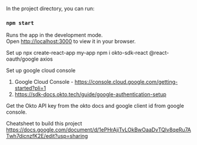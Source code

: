 
In the project directory, you can run:

### `npm start`

Runs the app in the development mode.\
Open [http://localhost:3000](http://localhost:3000) to view it in your browser.

Set up
npx create-react-app my-app
npm i okto-sdk-react @react-oauth/google axios


Set up google cloud console
1. Google Cloud Console - https://console.cloud.google.com/getting-started?pli=1
2. https://sdk-docs.okto.tech/guide/google-authentication-setup

Get the Okto API key from the okto docs and google client id from google console.


Cheatsheet to build this project 
https://docs.google.com/document/d/1ePHrAjiTvLOkBwOaaDvTQlv8qeRu7ATwh7dicnzfK2E/edit?usp=sharing
